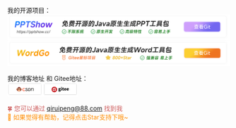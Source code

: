 我的开源项目：  
[![](https://github.com/qrpcode/qrpcode/blob/master/pptshowbanner2.png?raw=true)](https://github.com/qrpcode/pptshow)
[![](https://github.com/qrpcode/qrpcode/blob/master/wordgo22.png?raw=true)](https://github.com/qrpcode/wordgo)

我的博客地址 和 Gitee地址：  
[<img src="https://github.com/qrpcode/qrpcode/blob/master/csdn2.png?raw=true" style="zoom: 50%;" />](https://blog.csdn.net/qq_20051535?type=blog)[<img src="https://github.com/qrpcode/qrpcode/blob/master/gitee2.png?raw=true" style="zoom:50%;" />](https://gitee.com/qiruipeng)

<font color=IndianRed>🍀 您可以通过 qiruipeng@88.com 找到我</font>   
<font color=Darkorange>🌟 如果觉得有帮助，记得点击Star支持下哦~</font>
